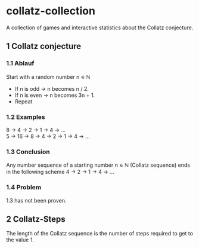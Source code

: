 # collatz-collection
A collection of games and interactive statistics about the Collatz conjecture.

## 1 Collatz conjecture
### 1.1 Ablauf
Start with a random number n ∊ ℕ
- If n is odd → n becomes n / 2.
- If n is even → n becomes 3n + 1.
- Repeat

### 1.2 Examples
8 → 4 → 2 → 1 → 4 → ... \
5 → 16 → 8 → 4 → 2 → 1 → 4 → ...


### 1.3 Conclusion
Any number sequence of a starting number n ∊ ℕ (Collatz sequence)
ends in the following scheme 4 → 2 → 1 → 4 → ...

### 1.4 Problem
1.3 has not been proven.

## 2 Collatz-Steps
The length of the Collatz sequence is the number of steps required
to get to the value 1.
